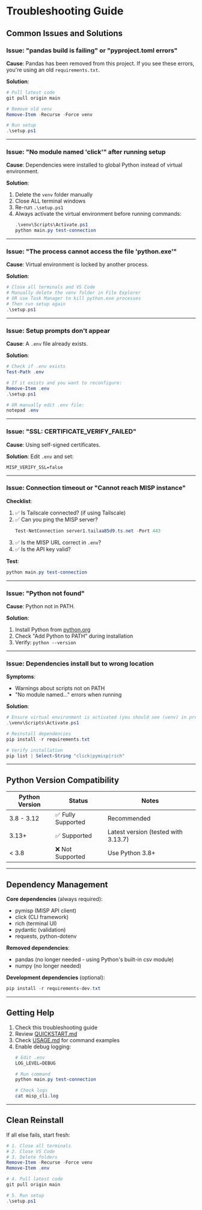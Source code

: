 # Troubleshooting Guide

## Common Issues and Solutions

### Issue: "pandas build is failing" or "pyproject.toml errors"

**Cause**: Pandas has been removed from this project. If you see these errors, you're using an old `requirements.txt`.

**Solution**:
```powershell
# Pull latest code
git pull origin main

# Remove old venv
Remove-Item -Recurse -Force venv

# Run setup
.\setup.ps1
```

---

### Issue: "No module named 'click'" after running setup

**Cause**: Dependencies were installed to global Python instead of virtual environment.

**Solution**:
1. Delete the `venv` folder manually
2. Close ALL terminal windows
3. Re-run `.\setup.ps1`
4. Always activate the virtual environment before running commands:
   ```powershell
   .\venv\Scripts\Activate.ps1
   python main.py test-connection
   ```

---

### Issue: "The process cannot access the file 'python.exe'"

**Cause**: Virtual environment is locked by another process.

**Solution**:
```powershell
# Close all terminals and VS Code
# Manually delete the venv folder in File Explorer
# OR use Task Manager to kill python.exe processes
# Then run setup again
.\setup.ps1
```

---

### Issue: Setup prompts don't appear

**Cause**: A `.env` file already exists.

**Solution**:
```powershell
# Check if .env exists
Test-Path .env

# If it exists and you want to reconfigure:
Remove-Item .env
.\setup.ps1

# OR manually edit .env file:
notepad .env
```

---

### Issue: "SSL: CERTIFICATE_VERIFY_FAILED"

**Cause**: Using self-signed certificates.

**Solution**:
Edit `.env` and set:
```
MISP_VERIFY_SSL=false
```

---

### Issue: Connection timeout or "Cannot reach MISP instance"

**Checklist**:
1. ✅ Is Tailscale connected? (if using Tailscale)
2. ✅ Can you ping the MISP server?
   ```powershell
   Test-NetConnection server1.tailaa85d9.ts.net -Port 443
   ```
3. ✅ Is the MISP URL correct in `.env`?
4. ✅ Is the API key valid?

**Test**:
```powershell
python main.py test-connection
```

---

### Issue: "Python not found"

**Cause**: Python not in PATH.

**Solution**:
1. Install Python from [python.org](https://www.python.org/downloads/)
2. Check "Add Python to PATH" during installation
3. Verify: `python --version`

---

### Issue: Dependencies install but to wrong location

**Symptoms**:
- Warnings about scripts not on PATH
- "No module named..." errors when running

**Solution**:
```powershell
# Ensure virtual environment is activated (you should see (venv) in prompt)
.\venv\Scripts\Activate.ps1

# Reinstall dependencies
pip install -r requirements.txt

# Verify installation
pip list | Select-String "click|pymisp|rich"
```

---

## Python Version Compatibility

| Python Version | Status | Notes |
|----------------|--------|-------|
| 3.8 - 3.12 | ✅ Fully Supported | Recommended |
| 3.13+ | ✅ Supported | Latest version (tested with 3.13.7) |
| < 3.8 | ❌ Not Supported | Use Python 3.8+ |

---

## Dependency Management

**Core dependencies** (always required):
- pymisp (MISP API client)
- click (CLI framework)
- rich (terminal UI)
- pydantic (validation)
- requests, python-dotenv

**Removed dependencies**:
- pandas (no longer needed - using Python's built-in csv module)
- numpy (no longer needed)

**Development dependencies** (optional):
```powershell
pip install -r requirements-dev.txt
```

---

## Getting Help

1. Check this troubleshooting guide
2. Review [QUICKSTART.md](QUICKSTART.md)
3. Check [USAGE.md](USAGE.md) for command examples
4. Enable debug logging:
   ```powershell
   # Edit .env
   LOG_LEVEL=DEBUG
   
   # Run command
   python main.py test-connection
   
   # Check logs
   cat misp_cli.log
   ```

---

## Clean Reinstall

If all else fails, start fresh:

```powershell
# 1. Close all terminals
# 2. Close VS Code
# 3. Delete folders
Remove-Item -Recurse -Force venv
Remove-Item .env

# 4. Pull latest code
git pull origin main

# 5. Run setup
.\setup.ps1
```
